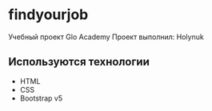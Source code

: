# findyourjob
Учебный проект Glo Academy
Проект выполнил: Holynuk

## Используются технологии
- HTML
- CSS
- Bootstrap v5

